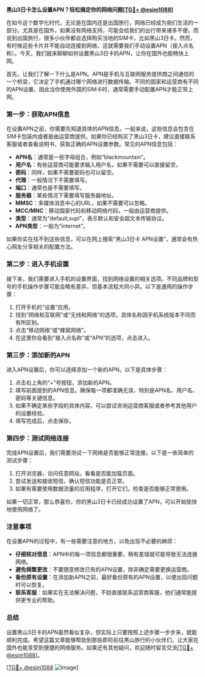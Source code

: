 **黑山3日卡怎么设置APN？轻松搞定你的网络问题[[TG💪+ @esim1088](https://t.me/s/esim1088)]**

在如今这个数字化时代，无论是在国内还是出国旅行，网络已经成为我们生活的一部分。尤其是在国外，如果没有网络支持，可能会给我们的出行带来诸多不便。而说到出国旅行，很多小伙伴都会选择购买当地的SIM卡，比如黑山3日卡。然而，有时候这些卡片并不能自动连接到网络，这就需要我们手动设置APN（接入点名称）。今天，我们就来聊聊如何设置黑山3日卡的APN，让你在国外也能畅快上网。

首先，让我们了解一下什么是APN。APN是手机与互联网服务提供商之间通信的一个桥梁，它决定了手机通过哪个网络进行数据传输。不同的国家和运营商有不同的APN设置，因此当你使用外国的SIM卡时，通常需要手动配置APN才能正常上网。

### 第一步：获取APN信息

在设置APN之前，你需要先知道具体的APN信息。一般来说，这些信息会包含在SIM卡包装内或者是由运营商提供。如果你已经购买了黑山3日卡，建议直接联系客服或者查看说明书，获取正确的APN设置参数。常见的APN信息包括：

- **APN名**：通常是一些字母组合，例如“blackmountain”。
- **用户名**：有些运营商可能要求输入用户名，如果不需要可以直接留空。
- **密码**：同样，如果不需要密码也可以留空。
- **代理**：一般情况下不需要填写。
- **端口**：通常也是不需要填写。
- **服务器**：某些情况下需要填写服务器地址。
- **MMSC**：多媒体消息中心的URL，如果不需要可以忽略。
- **MCC/MNC**：移动国家代码和移动网络代码，一般由运营商提供。
- **类型**：通常为“default,supl”，表示默认和安全超文本传输协议。
- **APN类型**：一般为“internet”。

如果你实在找不到这些信息，可以在网上搜索“黑山3日卡 APN设置”，通常会有热心网友分享相关的配置方法。

### 第二步：进入手机设置

接下来，我们需要进入手机的设置界面，找到网络设置的相关选项。不同品牌和型号的手机操作步骤可能会略有差异，但基本流程大同小异。以下是通用的操作步骤：

1. 打开手机的“设置”应用。
2. 找到“网络和互联网”或“无线和网络”的选项，具体名称因手机系统版本不同而有所区别。
3. 点击“移动网络”或“蜂窝网络”。
4. 在这里你会看到“接入点名称”或“APN”的选项，点击进入。

### 第三步：添加新的APN

进入APN设置后，你可以选择添加一个新的APN。以下是具体步骤：

1. 点击右上角的“+”号按钮，添加新的APN。
2. 填写前面提到的APN信息。确保每一项都准确无误，特别是APN名、用户名、密码等关键信息。
3. 如果不确定某些字段的具体内容，可以尝试咨询运营商客服或者参考其他用户的设置经验。
4. 填写完成后，点击保存。

### 第四步：测试网络连接

完成APN设置后，我们需要测试一下网络是否能够正常连接。以下是一些简单的测试步骤：

1. 打开浏览器，访问任意网站，看看是否能加载页面。
2. 尝试发送和接收短信，确认短信功能是否正常。
3. 如果有需要使用数据流量的应用程序，打开它们，检查是否能够正常使用。

如果一切正常，那么恭喜你，你的黑山3日卡已经成功设置了APN，可以开始愉快地使用网络了。

### 注意事项

在设置APN的过程中，有一些需要注意的地方，以免出现不必要的麻烦：

- **仔细核对信息**：APN中的每一项信息都很重要，稍有差错就可能导致无法连接网络。
- **避免频繁更改**：不要随意修改已有的APN设置，除非确定需要更换运营商。
- **备份原有设置**：在添加新APN之前，最好备份原有的APN设置，以便出现问题时可以恢复。
- **联系客服**：如果实在无法解决问题，不妨直接联系运营商客服，他们通常能提供更专业的帮助。

### 总结

设置黑山3日卡的APN虽然看似复杂，但实际上只要按照上述步骤一步步来，就能顺利完成。希望这篇文章能够帮助到那些即将前往黑山旅行的小伙伴们，让大家在国外也能享受到便捷的网络服务。如果还有其他疑问，欢迎随时留言交流[[TG💪+ @esim1088](https://t.me/s/esim1088)]。

[[TG💪+ @esim1088](https://t.me/s/esim1088) ![Image](https://i.postimg.cc/4NQfJmqS/Snipaste-2025-05-13-00-14-12.png)]